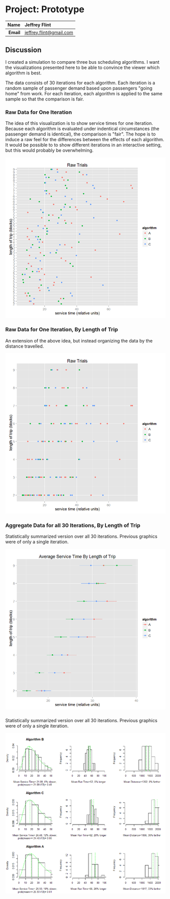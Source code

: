 Project: Prototype
==============================

| **Name**  | Jeffrey Flint |
|----------:|:-------------|
| **Email** | jeffrey.flint@gmail.com |

## Discussion ##

I created a simulation to compare three bus scheduling algorithms.  I want the visualizations presented here to be able to convince the viewer which algorithm is best.

The data consists of 30 iterations for each algorithm.  Each iteration is a random sample of passenger demand based upon passengers "going home" from work. For each iteration, each algorithm is applied to the same sample so that the comparison is fair. 

###  Raw Data for One Iteration ###

The idea of this visualization is to show service times for one iteration.  Because each algorithm is evaluated under indentical circumstances (the passenger demand is identical), the comparison is "fair".   The hope is to induce a raw feel for the differences between the effects of each algorithm.  It would be possible to to show different iterations in an interactive setting, but this would probably be overwhelming.

![IMAGE](raw.png)


###  Raw Data for One Iteration, By Length of Trip ###

An extension of the above idea, but instead organizing the data by the distance travelled.

![IMAGE](raw2.png)

###  Aggregate Data for all 30 Iterations, By Length of Trip ###

Statistically summarized version over all 30 iterations.  Previous graphics were of only a single iteration.

![IMAGE](range.png)


###  ###

Statistically summarized version over all 30 iterations.  Previous graphics were of only a single iteration.

![IMAGE](gross.png)

